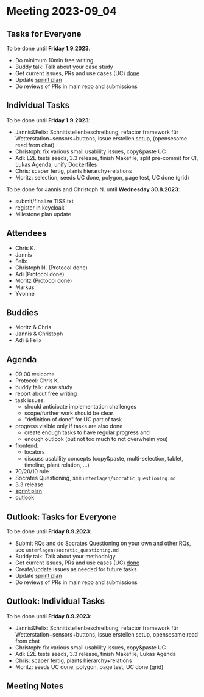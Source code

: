 # Meeting 2023-09_04

## Tasks for Everyone

To be done until **Friday 1.9.2023**:

- Do minimum 10min free writing
- Buddy talk: Talk about your case study
- Get current issues, PRs and use cases (UC) [done](../usecases/README.md)
- Update [sprint plan](https://github.com/orgs/ElektraInitiative/projects/4/)
- Do reviews of PRs in main repo and submissions

## Individual Tasks

To be done until **Friday 1.9.2023**:

- Jannis&Felix: Schnittstellenbeschreibung, refactor framework für Wetterstation+sensors+buttons, issue erstellen setup, (opensesame read from chat)
- Christoph: fix various small usability issues, copy&paste UC
- Adi: E2E tests seeds, 3.3 release, finish Makefile, split pre-commit for CI, Lukas Agenda, unify Dockerfiles
- Chris: scaper fertig, plants hierarchy+relations
- Moritz: selection, seeds UC done, polygon, page test, UC done (grid)

To be done for Jannis and Christoph N. until **Wednesday 30.8.2023**:

- submit/finalize TISS.txt
- register in keycloak
- Milestone plan update

## Attendees

- Chris K.
- Jannis
- Felix
- Christoph N. (Protocol done)
- Adi (Protocol done)
- Moritz (Protocol done)
- Markus
- Yvonne

## Buddies

- Moritz & Chris
- Jannis & Christoph
- Adi & Felix

## Agenda

- 09:00 welcome
- Protocol: Chris K.
- buddy talk: case study
- report about free writing
- task issues:
  - should anticipate implementation challenges
  - scope/further work should be clear
  - "definition of done" for UC part of task
- progress visible only if tasks are also done
  - create enough tasks to have regular progress and
  - enough outlook (but not too much to not overwhelm you)
- frontend:
  - locators
  - discuss usability concepts (copy&paste, multi-selection, tablet, timeline, plant relation, ...)
- 70/20/10 rule
- Socrates Questioning, see `unterlagen/socratic_questioning.md`
- 3.3 release
- [sprint plan](https://github.com/orgs/ElektraInitiative/projects/4/)
- outlook

## Outlook: Tasks for Everyone

To be done until **Friday 8.9.2023**:

- Submit RQs and do Socrates Questioning on your own and other RQs, see `unterlagen/socratic_questioning.md`
- Buddy talk: Talk about your methodolgy
- Get current issues, PRs and use cases (UC) [done](../usecases/README.md)
- Create/update issues as needed for future tasks
- Update [sprint plan](https://github.com/orgs/ElektraInitiative/projects/4/)
- Do reviews of PRs in main repo and submissions

## Outlook: Individual Tasks

To be done until **Friday 8.9.2023**:

- Jannis&Felix: Schnittstellenbeschreibung, refactor framework für Wetterstation+sensors+buttons, issue erstellen setup, opensesame read from chat
- Christoph: fix various small usability issues, copy&paste UC
- Adi: E2E tests seeds, 3.3 release, finish Makefile, Lukas Agenda
- Chris: scaper fertig, plants hierarchy+relations
- Moritz: seeds UC done, polygon, page test, UC done (grid)

## Meeting Notes
